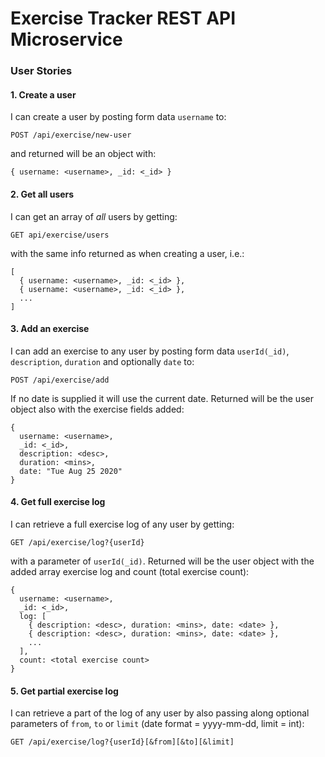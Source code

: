 # Exercise Tracker REST API Microservice

### User Stories

#### 1. Create a user

I can create a user by posting form data `username` to:
```
POST /api/exercise/new-user
```
and returned will be an object with: 
```
{ username: <username>, _id: <_id> }
```

#### 2. Get all users

I can get an array of *all* users by getting:
```
GET api/exercise/users
```
with the same info returned as when creating a user, i.e.:
```
[
  { username: <username>, _id: <_id> },
  { username: <username>, _id: <_id> },
  ...
]
```

#### 3. Add an exercise

I can add an exercise to any user by posting form data `userId(_id)`, `description`, `duration` and optionally `date` to: 
```
POST /api/exercise/add
```
If no date is supplied it will use the current date. Returned will be the user object also with the exercise fields added:
```
{
  username: <username>, 
  _id: <_id>,
  description: <desc>,
  duration: <mins>,
  date: "Tue Aug 25 2020"
}
```

#### 4. Get full exercise log

I can retrieve a full exercise log of any user by getting:
```
GET /api/exercise/log?{userId}
```
with a parameter of `userId(_id)`. Returned will be the user object with the added array exercise log and count (total exercise count):
```
{ 
  username: <username>, 
  _id: <_id>,
  log: [
    { description: <desc>, duration: <mins>, date: <date> },
    { description: <desc>, duration: <mins>, date: <date> },
    ...
  ],
  count: <total exercise count>
}
```

#### 5. Get partial exercise log

I can retrieve a part of the log of any user by also passing along optional parameters of `from`, `to` or `limit` (date format = yyyy-mm-dd, limit = int):
```
GET /api/exercise/log?{userId}[&from][&to][&limit]
```
